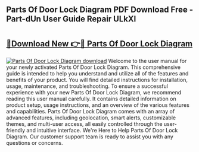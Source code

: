 ## Parts Of Door Lock Diagram PDF Download Free - Part-dUn User Guide Repair ULkXI

# <h2><a href="http://dflz88.blite.top/?on=Parts+Of+Door+Lock+Diagram">🔗Download New 👉🔴 Parts Of Door Lock Diagram</a></h2>

[![Parts Of Door Lock Diagram download](https://i.imgur.com/lujVjoI.png)](http://dflz88.blite.top/?on=Parts+Of+Door+Lock+Diagram)
Welcome to the user manual for your newly activated Parts Of Door Lock Diagram. This comprehensive guide is intended to help you understand and utilize all of the features and benefits of your product. You will find detailed instructions for installation, usage, maintenance, and troubleshooting. To ensure a successful experience with your new Parts Of Door Lock Diagram, we recommend reading this user manual carefully. It contains detailed information on product setup, usage instructions, and an overview of the various features and capabilities. Parts Of Door Lock Diagram comes with an array of advanced features, including geolocation, smart alerts, customizable themes, and multi-user access, all easily controlled through the user-friendly and intuitive interface. We're Here to Help Parts Of Door Lock Diagram. Our customer support team is ready to assist you with any questions or concerns.
